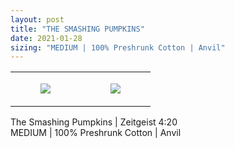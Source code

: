 ```yaml
---
layout: post
title: "THE SMASHING PUMPKINS"
date: 2021-01-28
sizing: "MEDIUM | 100% Preshrunk Cotton | Anvil"
---
```




<table style="width:100%;"><tr><td style="vertical-align:top;">
      <figure class="tmblr-full" data-orig-height="2048" data-orig-width="1365" data-orig-src="https://concertshirts.netlify.app/shirts/0269/0269-01.jpg"><img src="https://64.media.tumblr.com/396d1d62c6d3a62f35a7b3d5a6bccc19/9532c181a7889a1f-72/s540x810/89896c5551c3ba2808bce785027be1ca123267bf.jpg" data-orig-height="2048" data-orig-width="1365" data-orig-src="https://concertshirts.netlify.app/shirts/0269/0269-01.jpg"/></figure></td>
    <td style="vertical-align:top;">
      <figure class="tmblr-full" data-orig-height="2048" data-orig-width="1365" data-orig-src="https://concertshirts.netlify.app/shirts/0269/0269-02.jpg"><img src="https://64.media.tumblr.com/c09612ed9f68902e93a967c7e400294b/9532c181a7889a1f-8f/s540x810/92dba99939d993843a9526535ee167e5849848b9.jpg" data-orig-height="2048" data-orig-width="1365" data-orig-src="https://concertshirts.netlify.app/shirts/0269/0269-02.jpg"/></figure></td>
  </tr></table><p>
  The Smashing Pumpkins | Zeitgeist 4:20<br/>MEDIUM | 100% Preshrunk Cotton | Anvil
</p>
